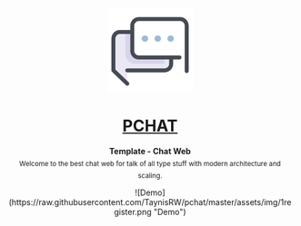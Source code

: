 <p align="center"><img src="https://raw.githubusercontent.com/TaynisRW/pchat/master/assets/img/favicon.png" alt="Logo" width="150" height="150" />
</p>
<h1 align="center"><a href="https://pchat-template.netlify.app/" target="_blank">PCHAT</a></h1>
<p align="center"><b>Template - Chat Web</b></br>
<sub>Welcome to the best chat web for talk of all type stuff with modern architecture and scaling.</sub>
</p>

<p align="center"> ![Demo](https://raw.githubusercontent.com/TaynisRW/pchat/master/assets/img/1register.png "Demo") </p>
